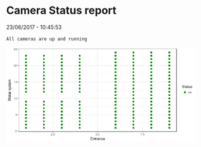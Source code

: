 Camera Status report
================
23/06/2017 - 10:45:53

    All cameras are up and running

![](camreport_files/figure-markdown_github/unnamed-chunk-2-1.png)
